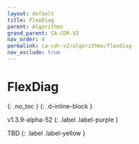 ```yaml
---
layout: default
title: FlexDiag
parent: Algorithms
grand_parent: CA-CDR-V2
nav_order: 4
permalink: ca-cdr-v2/algorithms/flexdiag
nav_exclude: true
---
```


# FlexDiag
{: .no_toc }
{: .d-inline-block }

v1.3.9-alpha-52
{: .label .label-purple }

TBD
{: .label .label-yellow }